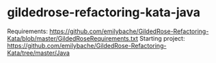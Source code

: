 # gildedrose-refactoring-kata-java

Requirements: https://github.com/emilybache/GildedRose-Refactoring-Kata/blob/master/GildedRoseRequirements.txt
Starting project: https://github.com/emilybache/GildedRose-Refactoring-Kata/tree/master/Java
